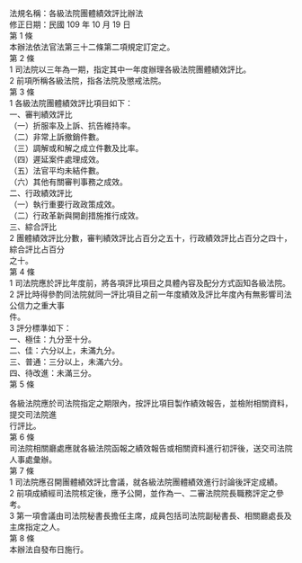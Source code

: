 法規名稱：各級法院團體績效評比辦法  
修正日期：民國 109 年 10 月 19 日  
第 1 條  
本辦法依法官法第三十二條第二項規定訂定之。  
第 2 條  
1 司法院以三年為一期，指定其中一年度辦理各級法院團體績效評比。  
2 前項所稱各級法院，指各法院及懲戒法院。  
第 3 條  
1 各級法院團體績效評比項目如下：  
一、審判績效評比  
（一）折服率及上訴、抗告維持率。  
（二）非常上訴撤銷件數。  
（三）調解或和解之成立件數及比率。  
（四）遲延案件處理成效。  
（五）法官平均未結件數。  
（六）其他有關審判事務之成效。  
二、行政績效評比  
（一）執行重要行政政策成效。  
（二）行政革新與開創措施推行成效。  
三、綜合評比  
2 團體績效評比分數，審判績效評比占百分之五十，行政績效評比占百分之四十，綜合評比占百分  
之十。  
第 4 條  
1 司法院應於評比年度前，將各項評比項目之具體內容及配分方式函知各級法院。  
2 評比時得參酌同法院就同一評比項目之前一年度績效及評比年度內有無影響司法公信力之重大事  
件。  
3 評分標準如下：  
一、極佳：九分至十分。  
二、佳：六分以上，未滿九分。  
三、普通：三分以上，未滿六分。  
四、待改進：未滿三分。  
第 5 條  


各級法院應於司法院指定之期限內，按評比項目製作績效報告，並檢附相關資料，提交司法院進  
行評比。  
第 6 條  
司法院相關廳處應就各級法院函報之績效報告或相關資料進行初評後，送交司法院人事處彙辦。  
第 7 條  
1 司法院應召開團體績效評比會議，就各級法院團體績效進行討論後評定成績。  
2 前項成績經司法院核定後，應予公開，並作為一、二審法院院長職務評定之參考。  
3 第一項會議由司法院秘書長擔任主席，成員包括司法院副秘書長、相關廳處長及主席指定之人。  
第 8 條  
本辦法自發布日施行。  


